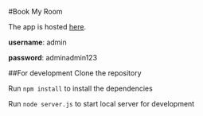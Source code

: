 #Book My Room

The app is hosted [here](http://bookmyroom.herokuapp.com/).


**username**: admin


**password**: adminadmin123


##For development
Clone the repository

Run `npm install` to install the dependencies

Run `node server.js` to start local server for development

